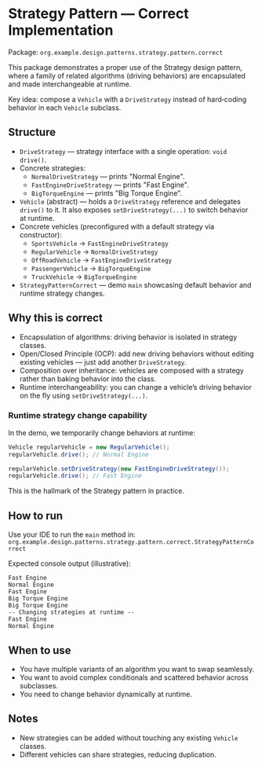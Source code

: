 # Strategy Pattern — Correct Implementation

Package: `org.example.design.patterns.strategy.pattern.correct`

This package demonstrates a proper use of the Strategy design pattern, where a family of related algorithms (driving behaviors) are encapsulated and made interchangeable at runtime.

Key idea: compose a `Vehicle` with a `DriveStrategy` instead of hard‑coding behavior in each `Vehicle` subclass.

## Structure
- `DriveStrategy` — strategy interface with a single operation: `void drive()`.
- Concrete strategies:
  - `NormalDriveStrategy` — prints "Normal Engine".
  - `FastEngineDriveStrategy` — prints "Fast Engine".
  - `BigTorqueEngine` — prints "Big Torque Engine".
- `Vehicle` (abstract) — holds a `DriveStrategy` reference and delegates `drive()` to it. It also exposes `setDriveStrategy(...)` to switch behavior at runtime.
- Concrete vehicles (preconfigured with a default strategy via constructor):
  - `SportsVehicle` → `FastEngineDriveStrategy`
  - `RegularVehicle` → `NormalDriveStrategy`
  - `OffRoadVehicle` → `FastEngineDriveStrategy`
  - `PassengerVehicle` → `BigTorqueEngine`
  - `TruckVehicle` → `BigTorqueEngine`
- `StrategyPatternCorrect` — demo `main` showcasing default behavior and runtime strategy changes.

## Why this is correct
- Encapsulation of algorithms: driving behavior is isolated in strategy classes.
- Open/Closed Principle (OCP): add new driving behaviors without editing existing vehicles — just add another `DriveStrategy`.
- Composition over inheritance: vehicles are composed with a strategy rather than baking behavior into the class.
- Runtime interchangeability: you can change a vehicle’s driving behavior on the fly using `setDriveStrategy(...)`.

### Runtime strategy change capability
In the demo, we temporarily change behaviors at runtime:
```java
Vehicle regularVehicle = new RegularVehicle();
regularVehicle.drive(); // Normal Engine

regularVehicle.setDriveStrategy(new FastEngineDriveStrategy());
regularVehicle.drive(); // Fast Engine
```
This is the hallmark of the Strategy pattern in practice.

## How to run
Use your IDE to run the `main` method in:
`org.example.design.patterns.strategy.pattern.correct.StrategyPatternCorrect`

Expected console output (illustrative):
```
Fast Engine
Normal Engine
Fast Engine
Big Torque Engine
Big Torque Engine
-- Changing strategies at runtime --
Fast Engine
Normal Engine
```

## When to use
- You have multiple variants of an algorithm you want to swap seamlessly.
- You want to avoid complex conditionals and scattered behavior across subclasses.
- You need to change behavior dynamically at runtime.

## Notes
- New strategies can be added without touching any existing `Vehicle` classes.
- Different vehicles can share strategies, reducing duplication.
